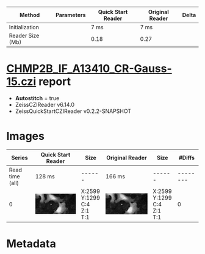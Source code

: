 |  Method            | Parameters       | Quick Start Reader | Original Reader | Delta  |
| -------------------|------------------|--------------------|-----------------|------- |
| Initialization     |                  |7 ms|7 ms|        |
| Reader Size (Mb)     |                  |0.18|0.27|        |
# [CHMP2B_IF_A13410_CR-Gauss-15.czi](https://zenodo.org/record/8139356/files/CHMP2B_IF_A13410_CR-Gauss-15.czi) report
 - **Autostitch** = true
 - ZeissCZIReader v6.14.0
 - ZeissQuickStartCZIReader v0.2.2-SNAPSHOT

# Images 

| Series            | Quick Start Reader | Size | Original Reader | Size | #Diffs |
|-------------------|--------------------|------|-----------------|------|--------|
| Read time (all)   |128 ms|------|166 ms|------|--------|
|0|![CHMP2B_IF_A13410_CR-Gauss-15.quick_true.flat_true.stitch_true.series_0.jpg](CHMP2B_IF_A13410_CR-Gauss-15/CHMP2B_IF_A13410_CR-Gauss-15.quick_true.flat_true.stitch_true.series_0.jpg)|X:2599<br>Y:1299<br>C:4<br>Z:1<br>T:1|![CHMP2B_IF_A13410_CR-Gauss-15.quick_false.flat_true.stitch_true.series_0.jpg](CHMP2B_IF_A13410_CR-Gauss-15/CHMP2B_IF_A13410_CR-Gauss-15.quick_false.flat_true.stitch_true.series_0.jpg)|X:2599<br>Y:1299<br>C:4<br>Z:1<br>T:1|0|

# Metadata


